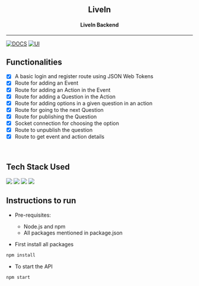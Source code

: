 <p>
	<h2 align="center"> LiveIn </h2>
	<h4 align="center"> LiveIn Backend </h4>
</p>

---
[![DOCS](https://img.shields.io/badge/Documentation-see%20docs-green?style=flat-square&logo=appveyor)](https://documenter.getpostman.com/view/9876592/SzKQwzQY) 
  [![UI](https://img.shields.io/badge/User%20Interface-Link%20to%20UI-orange?style=flat-square&logo=appveyor)](https://hermes.dscvit.com)

## Functionalities

- [x]  A basic login and register route using JSON Web Tokens
- [x]  Route for adding an Event
- [x]  Route for adding an Action in the Event
- [x]  Route for adding a Question in the Action
- [x]  Route for adding options in a given question in an action
- [x]  Route for going to the next Question
- [x]  Route for publishing the Question
- [x]  Socket connection for choosing the option
- [x]  Route to unpublish the question
- [x]  Route to get event and action details

<br>

## Tech Stack Used
<img src="https://img.shields.io/badge/javascript%20-%23323330.svg?&style=for-the-badge&logo=javascript&logoColor=%23F7DF1E"/>
<img src="https://img.shields.io/badge/node.js%20-%2343853D.svg?&style=for-the-badge&logo=node.js&logoColor=white"/>
<img src="https://img.shields.io/badge/MongoDB-%234ea94b.svg?&style=for-the-badge&logo=mongodb&logoColor=white"/> 
<img src="https://img.shields.io/badge/express.js%20-%23404d59.svg?&style=for-the-badge"/>


## Instructions to run

* Pre-requisites:
	-  Node.js and npm
	-  All packages mentioned in package.json

* First install all packages
```bash
npm install
```

* To start the API

```bash
npm start
```

<br>

